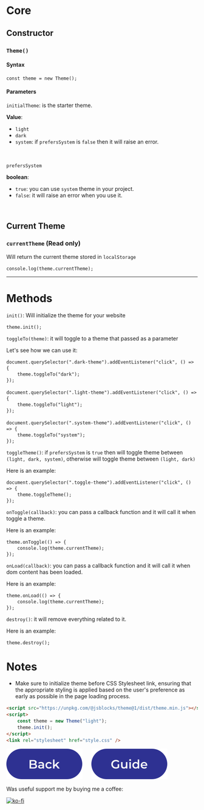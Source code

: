 # Core

## Constructor

### `Theme()`

#### Syntax

```JS
const theme = new Theme();
```

#### Parameters

`initialTheme`: is the starter theme.

**Value**:

-   `light`
-   `dark`
-   `system`: if `prefersSystem` is `false` then it will raise an error.

</br>

`prefersSystem`

**boolean**:

-   `true`: you can use `system` theme in your project.
-   `false`: it will raise an error when you use it.

</br>

## Current Theme

### `currentTheme` (Read only)

Will return the current theme stored in `localStorage`

```JS
console.log(theme.currentTheme);
```

---

# Methods

`init()`: Will initialize the theme for your website

```JS
theme.init();
```

`toggleTo(theme)`: it will toggle to a theme that passed as a parameter

Let's see how we can use it:

```JS
document.querySelector(".dark-theme").addEventListener("click", () => {
    theme.toggleTo("dark");
});

document.querySelector(".light-theme").addEventListener("click", () => {
    theme.toggleTo("light");
});

document.querySelector(".system-theme").addEventListener("click", () => {
    theme.toggleTo("system");
});
```

`toggleTheme()`: if `prefersSystem` is `true` then will toggle theme between `(light, dark, system)`,
otherwise will toggle theme between `(light, dark)`

Here is an example:

```JS
document.querySelector(".toggle-theme").addEventListener("click", () => {
    theme.toggleTheme();
});
```

`onToggle(callback)`: you can pass a callback function and it will call it when toggle a theme.

Here is an example:

```JS
theme.onToggle(() => {
    console.log(theme.currentTheme);
});
```

`onLoad(callback)`: you can pass a callback function and it will call it when dom content has been loaded.

Here is an example:

```JS
theme.onLoad(() => {
    console.log(theme.currentTheme);
});
```

`destroy()`: it will remove everything related to it.

Here is an example:

```JS
theme.destroy();
```

# Notes

-   Make sure to initialize theme before CSS Stylesheet link, ensuring that the appropriate styling is applied based on the user's preference as early as possible in the page loading process.

```HTML
<script src="https://unpkg.com/@jsblocks/theme@1/dist/theme.min.js"></script>
<script>
    const theme = new Theme("light");
    theme.init();
</script>
<link rel="stylesheet" href="style.css" />
```

[![Back](../assets/back.svg)](../README.md "Back") &nbsp;&nbsp;&nbsp;&nbsp;
[![Guide](../assets/getting-started.svg)](./getting-started.md "Guide")

Was useful support me by buying me a coffee:

[![ko-fi](https://ko-fi.com/img/githubbutton_sm.svg)](https://ko-fi.com/J3J1NMYT7)
